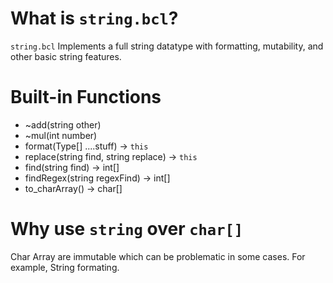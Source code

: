 # What is `string.bcl`?

`string.bcl` Implements a full string datatype with formatting, mutability, and other basic string features.

# Built-in Functions

- ~add(string other)
- ~mul(int number)
- format(Type[] ....stuff) -> `this`
- replace(string find, string replace) -> `this`
- find(string find) -> int[]
- findRegex(string regexFind) -> int[]
-  to_charArray() -> char[]

# Why use `string` over `char[]`

Char Array are immutable which can be problematic in some cases. For example, String formating.
